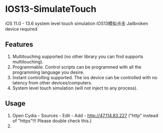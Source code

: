 # IOS13-SimulateTouch
iOS 11.0 - 13.6 system level touch simulation iOS13模拟点击
Jailbroken device required

## Features
1. Multitouching supported (no other library you can find supports multitouching).
2. Programmable. Control scripts can be programmed with all the programming language you desire.
3. Instant controlling supported. The ios device can be controlled with no latency from other devices/computers.
4. System level touch simulation (will not inject to any process).

## Usage
1. Open Cydia - Sources - Edit - Add - http://47.114.83.227 ("http" instead of "https"!!! Please double check this.)
2. 
